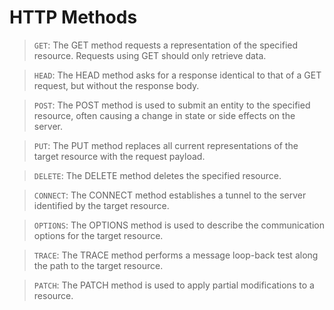 # HTTP Methods

> `GET`: The GET method requests a representation of the specified resource. Requests using GET should only retrieve data.

> `HEAD`: The HEAD method asks for a response identical to that of a GET request, but without the response body.

> `POST`: The POST method is used to submit an entity to the specified resource, often causing a change in state or side effects on the server.

> `PUT`: The PUT method replaces all current representations of the target resource with the request payload.

> `DELETE`: The DELETE method deletes the specified resource.

> `CONNECT`: The CONNECT method establishes a tunnel to the server identified by the target resource.

> `OPTIONS`: The OPTIONS method is used to describe the communication options for the target resource.

> `TRACE`: The TRACE method performs a message loop-back test along the path to the target resource.

> `PATCH`: The PATCH method is used to apply partial modifications to a resource.
